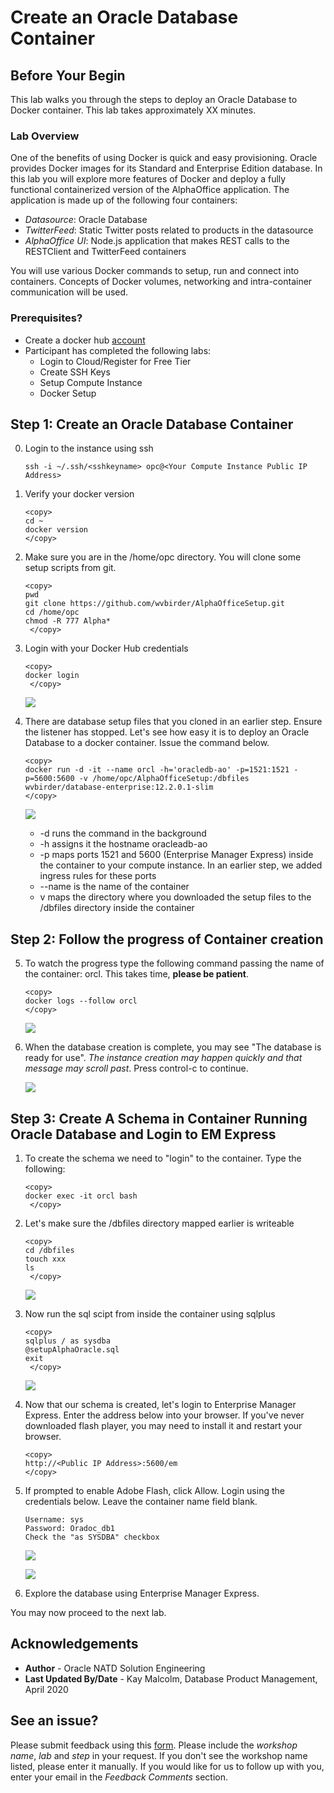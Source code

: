 # Create an Oracle Database Container

## Before Your Begin

This lab walks you through the steps to deploy an Oracle Database to Docker container.  This lab takes approximately XX minutes.

### Lab Overview

One of the benefits of using Docker is quick and easy provisioning.  Oracle provides Docker images for its Standard and Enterprise Edition database.  In this lab you will explore more features of Docker and deploy a fully functional containerized version of the AlphaOffice application. The application is made up of the following four containers:

- *Datasource*: Oracle Database
- *TwitterFeed*: Static Twitter posts related to products in the datasource
- *AlphaOffice UI*: Node.js application that makes REST calls to the RESTClient and TwitterFeed containers

You will use various Docker commands to setup, run and connect into containers. Concepts of Docker volumes, networking and intra-container communication will be used.

### Prerequisites?

* Create a docker hub [account](http://hub.docker.com)
* Participant has completed the following labs:
    - Login to Cloud/Register for Free Tier
    - Create SSH Keys 
    - Setup Compute Instance
    - Docker Setup

## Step 1: Create an Oracle Database Container

0. Login to the instance using ssh

    ````
    ssh -i ~/.ssh/<sshkeyname> opc@<Your Compute Instance Public IP Address>
    ````

1.  Verify your docker version

    ````
    <copy>
    cd ~
    docker version
    </copy>
    ````
2.  Make sure you are in the /home/opc directory.  You will clone some setup scripts from git.
    ````
    <copy>
    pwd
    git clone https://github.com/wvbirder/AlphaOfficeSetup.git
    cd /home/opc
    chmod -R 777 Alpha*
     </copy>
    ````

3.  Login with your Docker Hub credentials

    ````
    <copy>
    docker login
     </copy>
    ````
    ![](images/section5step2.png " ")
4.  There are database setup files that you cloned in an earlier step.   Ensure the listener has stopped.  Let's see how easy it is to deploy an Oracle Database to a docker container.  Issue the command below.  
 
    ````
    <copy>
    docker run -d -it --name orcl -h='oracledb-ao' -p=1521:1521 -p=5600:5600 -v /home/opc/AlphaOfficeSetup:/dbfiles wvbirder/database-enterprise:12.2.0.1-slim
    </copy>
    ````
    ![](images/section5step3.png " ")

    - -d runs the command in the background
    - -h assigns it the hostname oracleadb-ao
    - -p maps ports 1521 and 5600 (Enterprise Manager Express) inside the container to your compute instance. In an earlier step, we added ingress rules for these ports
    - --name is the name of the container
    - v maps the directory where you downloaded the setup files to the /dbfiles directory inside the container

## Step 2: Follow the progress of Container creation

5.  To watch the progress type the following command passing the name of the container:  orcl.  This takes time, **please be patient**.
    ````
    <copy>
    docker logs --follow orcl
    </copy>
    ````
    ![](images/section5step4.png " ")

6.  When the database creation is complete, you may see "The database is ready for use". *The instance creation may happen quickly and that message may scroll past*. Press control-c to continue.

    ![](images/section5step4b.png " ")


## Step 3: Create A Schema in Container Running Oracle Database and Login to EM Express

1.  To create the schema we need to "login" to the container.  Type the following:
    ````
    <copy>
    docker exec -it orcl bash
     </copy>
    ````
2.  Let's make sure the /dbfiles directory mapped earlier is writeable
    ````
    <copy>
    cd /dbfiles
    touch xxx
    ls
     </copy>
    ````
    ![](images/section6step2.png " ")

3.  Now run the sql scipt from inside the container using sqlplus
    ````
    <copy>
    sqlplus / as sysdba
    @setupAlphaOracle.sql
    exit
     </copy>
    ````
    ![](images/section6step3.png " ")

4.  Now that our schema is created, let's login to Enterprise Manager Express.  Enter the address below into your browser.  If you've never downloaded flash player, you may need to install it and restart your browser.
    ````
    <copy>
    http://<Public IP Address>:5600/em
    </copy>
    ````

5.  If prompted to enable Adobe Flash, click Allow.  Login using the credentials below.  Leave the container name field blank.  
    ````
    Username: sys
    Password: Oradoc_db1
    Check the "as SYSDBA" checkbox
    ````
    ![](images/em-express.png " ")

    ![](images/emexpress.png " ")    

6. Explore the database using Enterprise Manager Express.


You may now proceed to the next lab.

## Acknowledgements
* **Author** - Oracle NATD Solution Engineering
* **Last Updated By/Date** - Kay Malcolm, Database Product Management, April 2020

## See an issue?
Please submit feedback using this [form](https://apexapps.oracle.com/pls/apex/f?p=133:1:::::P1_FEEDBACK:1). Please include the *workshop name*, *lab* and *step* in your request.  If you don't see the workshop name listed, please enter it manually. If you would like for us to follow up with you, enter your email in the *Feedback Comments* section. 
